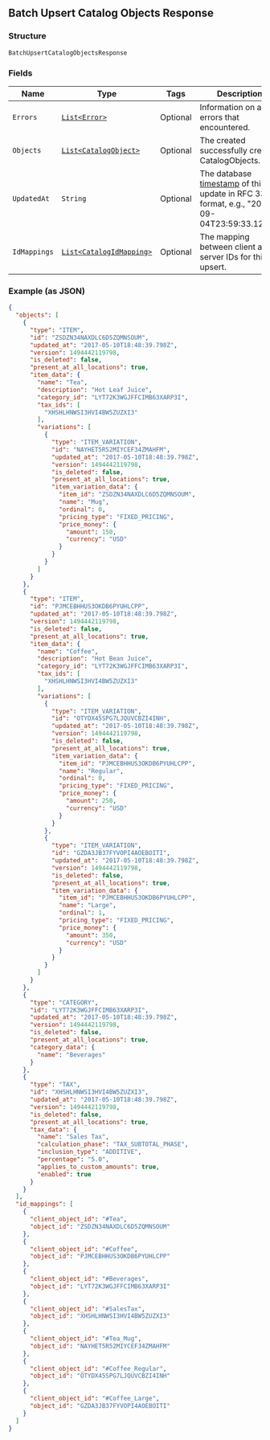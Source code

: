 ## Batch Upsert Catalog Objects Response

### Structure

`BatchUpsertCatalogObjectsResponse`

### Fields

| Name | Type | Tags | Description | Getter |
|  --- | --- | --- | --- | --- |
| `Errors` | [`List<Error>`](/doc/models/error.md) | Optional | Information on any errors that encountered. | List<Error> getErrors() |
| `Objects` | [`List<CatalogObject>`](/doc/models/catalog-object.md) | Optional | The created successfully created CatalogObjects. | List<CatalogObject> getObjects() |
| `UpdatedAt` | `String` | Optional | The database [timestamp](https://developer.squareup.com/docs/build-basics/working-with-dates) of this update in RFC 3339 format, e.g., "2016-09-04T23:59:33.123Z". | String getUpdatedAt() |
| `IdMappings` | [`List<CatalogIdMapping>`](/doc/models/catalog-id-mapping.md) | Optional | The mapping between client and server IDs for this upsert. | List<CatalogIdMapping> getIdMappings() |

### Example (as JSON)

```json
{
  "objects": [
    {
      "type": "ITEM",
      "id": "ZSDZN34NAXDLC6D5ZQMNSOUM",
      "updated_at": "2017-05-10T18:48:39.798Z",
      "version": 1494442119798,
      "is_deleted": false,
      "present_at_all_locations": true,
      "item_data": {
        "name": "Tea",
        "description": "Hot Leaf Juice",
        "category_id": "LYT72K3WGJFFCIMB63XARP3I",
        "tax_ids": [
          "XHSHLHNWSI3HVI4BW5ZUZXI3"
        ],
        "variations": [
          {
            "type": "ITEM_VARIATION",
            "id": "NAYHET5R52MIYCEF34ZMAHFM",
            "updated_at": "2017-05-10T18:48:39.798Z",
            "version": 1494442119798,
            "is_deleted": false,
            "present_at_all_locations": true,
            "item_variation_data": {
              "item_id": "ZSDZN34NAXDLC6D5ZQMNSOUM",
              "name": "Mug",
              "ordinal": 0,
              "pricing_type": "FIXED_PRICING",
              "price_money": {
                "amount": 150,
                "currency": "USD"
              }
            }
          }
        ]
      }
    },
    {
      "type": "ITEM",
      "id": "PJMCEBHHUS3OKDB6PYUHLCPP",
      "updated_at": "2017-05-10T18:48:39.798Z",
      "version": 1494442119798,
      "is_deleted": false,
      "present_at_all_locations": true,
      "item_data": {
        "name": "Coffee",
        "description": "Hot Bean Juice",
        "category_id": "LYT72K3WGJFFCIMB63XARP3I",
        "tax_ids": [
          "XHSHLHNWSI3HVI4BW5ZUZXI3"
        ],
        "variations": [
          {
            "type": "ITEM_VARIATION",
            "id": "OTYDX45SPG7LJQUVCBZI4INH",
            "updated_at": "2017-05-10T18:48:39.798Z",
            "version": 1494442119798,
            "is_deleted": false,
            "present_at_all_locations": true,
            "item_variation_data": {
              "item_id": "PJMCEBHHUS3OKDB6PYUHLCPP",
              "name": "Regular",
              "ordinal": 0,
              "pricing_type": "FIXED_PRICING",
              "price_money": {
                "amount": 250,
                "currency": "USD"
              }
            }
          },
          {
            "type": "ITEM_VARIATION",
            "id": "GZDA3JB37FYVOPI4AOEBOITI",
            "updated_at": "2017-05-10T18:48:39.798Z",
            "version": 1494442119798,
            "is_deleted": false,
            "present_at_all_locations": true,
            "item_variation_data": {
              "item_id": "PJMCEBHHUS3OKDB6PYUHLCPP",
              "name": "Large",
              "ordinal": 1,
              "pricing_type": "FIXED_PRICING",
              "price_money": {
                "amount": 350,
                "currency": "USD"
              }
            }
          }
        ]
      }
    },
    {
      "type": "CATEGORY",
      "id": "LYT72K3WGJFFCIMB63XARP3I",
      "updated_at": "2017-05-10T18:48:39.798Z",
      "version": 1494442119798,
      "is_deleted": false,
      "present_at_all_locations": true,
      "category_data": {
        "name": "Beverages"
      }
    },
    {
      "type": "TAX",
      "id": "XHSHLHNWSI3HVI4BW5ZUZXI3",
      "updated_at": "2017-05-10T18:48:39.798Z",
      "version": 1494442119798,
      "is_deleted": false,
      "present_at_all_locations": true,
      "tax_data": {
        "name": "Sales Tax",
        "calculation_phase": "TAX_SUBTOTAL_PHASE",
        "inclusion_type": "ADDITIVE",
        "percentage": "5.0",
        "applies_to_custom_amounts": true,
        "enabled": true
      }
    }
  ],
  "id_mappings": [
    {
      "client_object_id": "#Tea",
      "object_id": "ZSDZN34NAXDLC6D5ZQMNSOUM"
    },
    {
      "client_object_id": "#Coffee",
      "object_id": "PJMCEBHHUS3OKDB6PYUHLCPP"
    },
    {
      "client_object_id": "#Beverages",
      "object_id": "LYT72K3WGJFFCIMB63XARP3I"
    },
    {
      "client_object_id": "#SalesTax",
      "object_id": "XHSHLHNWSI3HVI4BW5ZUZXI3"
    },
    {
      "client_object_id": "#Tea_Mug",
      "object_id": "NAYHET5R52MIYCEF34ZMAHFM"
    },
    {
      "client_object_id": "#Coffee_Regular",
      "object_id": "OTYDX45SPG7LJQUVCBZI4INH"
    },
    {
      "client_object_id": "#Coffee_Large",
      "object_id": "GZDA3JB37FYVOPI4AOEBOITI"
    }
  ]
}
```

